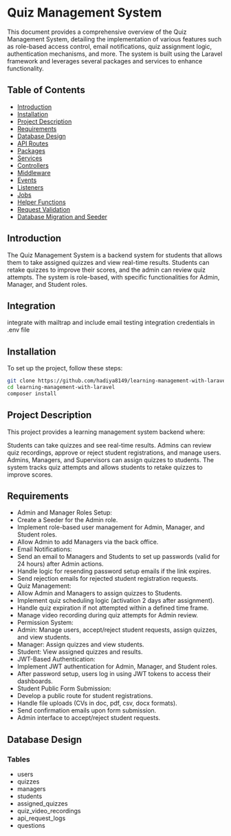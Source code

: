 # Quiz Management System

This document provides a comprehensive overview of the Quiz Management System, detailing the implementation of various features such as role-based access control, email notifications, quiz assignment logic, authentication mechanisms, and more. The system is built using the Laravel framework and leverages several packages and services to enhance functionality.

## Table of Contents

- [Introduction](#introduction)
- [Installation](#installation)
- [Project Description](#project-description)
- [Requirements](#requirements)
- [Database Design](#database-design)
- [API Routes](#api-routes)
- [Packages](#packages)
- [Services](#services)
- [Controllers](#controllers)
- [Middleware](#middleware)
- [Events](#events)
- [Listeners](#listeners)
- [Jobs](#jobs)
- [Helper Functions](#helper-functions)
- [Request Validation](#request-validation)
- [Database Migration and Seeder](#database-migration-and-seeder)

## Introduction

The Quiz Management System is a backend system for students that allows them to take assigned quizzes and view real-time results. Students can retake quizzes to improve their scores, and the admin can review quiz attempts. The system is role-based, with specific functionalities for Admin, Manager, and Student roles.
## Integration
integrate with mailtrap and include email testing integration credentials in .env file


## Installation

To set up the project, follow these steps:

```bash
git clone https://github.com/hadiya8149/learning-management-with-laravel.git
cd learning-management-with-laravel
composer install
```
## Project Description
This project provides a learning management system backend where:

Students can take quizzes and see real-time results.
Admins can review quiz recordings, approve or reject student registrations, and manage users.
Admins, Managers, and Supervisors can assign quizzes to students.
The system tracks quiz attempts and allows students to retake quizzes to improve scores.
## Requirements
- Admin and Manager Roles Setup:
- Create a Seeder for the Admin role.
- Implement role-based user management for Admin, Manager, and Student roles.
- Allow Admin to add Managers via the back office.
- Email Notifications:
- Send an email to Managers and Students to set up passwords (valid for 24 hours) after Admin actions.
- Handle logic for resending password setup emails if the link expires.
- Send rejection emails for rejected student registration requests.
- Quiz Management:
- Allow Admin and Managers to assign quizzes to Students.
- Implement quiz scheduling logic (activation 2 days after assignment).
- Handle quiz expiration if not attempted within a defined time frame.
- Manage video recording during quiz attempts for Admin review.
- Permission System:
- Admin: Manage users, accept/reject student requests, assign quizzes, and view students.
- Manager: Assign quizzes and view students.
- Student: View assigned quizzes and results.
- JWT-Based Authentication:
- Implement JWT authentication for Admin, Manager, and Student roles.
- After password setup, users log in using JWT tokens to access their dashboards.
- Student Public Form Submission:
- Develop a public route for student registrations.
- Handle file uploads (CVs in doc, pdf, csv, docx formats).
- Send confirmation emails upon form submission.
- Admin interface to accept/reject student requests.
## Database Design
### Tables
- users
- quizzes
- managers
- students
- assigned_quizzes
- quiz_video_recordings
- api_request_logs
- questions

